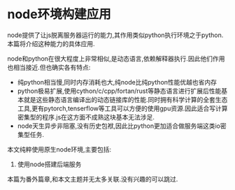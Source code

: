 # node环境构建应用

node提供了让js脱离服务器运行的能力,其作用类似python执行环境之于python.本篇将介绍这种能力的具体应用.

node和python在很大程度上非常相似,是动态语言,依赖解释器执行.因此他们作用也相当接近.但也确实各有特点:

+ 纯python相当慢,同时内存消耗也大,纯node比纯python性能优越也省内存
+ python极易扩展,使用cython/c/cpp/fortan/rust等静态语言进行扩展后性能基本就是这些静态语言编译出的动态链接库的性能.同时拥有科学计算的全套生态工具,更有pytorch,tenserflow等工具可以方便的使用gpu资源.因此适合写计算密集型的程序.js在这方面不成熟这块基本无法涉足.
+ node天生异步非阻塞,没有历史包袱,因此比python更加适合做服务端这类io密集型任务.

本文纯粹使用原生node环境,主要包括:

1. 使用node搭建后端服务

本篇为番外篇章,和本文主题并无太多关联.没有兴趣的可以跳过.
